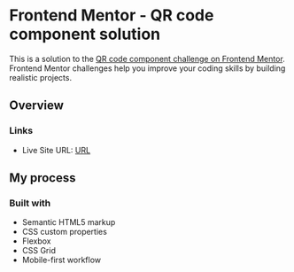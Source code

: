 # Frontend Mentor - QR code component solution

This is a solution to the [QR code component challenge on Frontend Mentor](https://www.frontendmentor.io/challenges/qr-code-component-iux_sIO_H). Frontend Mentor challenges help you improve your coding skills by building realistic projects.


## Overview

### Links

- Live Site URL: [URL](https://kumakorin.github.io/frontendmentor/newbie/qr-code-component/)

## My process

### Built with

- Semantic HTML5 markup
- CSS custom properties
- Flexbox
- CSS Grid
- Mobile-first workflow
